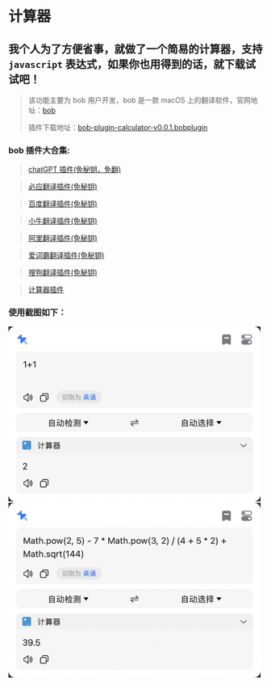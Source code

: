 # 计算器

## 我个人为了方便省事，就做了一个简易的计算器，支持 `javascript` 表达式，如果你也用得到的话，就下载试试吧！

> 该功能主要为 bob 用户开发，bob 是一款 macOS 上的翻译软件，官网地址：[bob](https://bobtranslate.com/)
>
> 插件下载地址：[bob-plugin-calculator-v0.0.1.bobplugin](https://github.com/bilibili-ayang/bob-plugin-calculator/releases/download/v0.0.1/bob-plugin-calculator.bobplugin)

### bob 插件大合集:

> [chatGPT 插件(免秘钥，免翻)](https://github.com/bilibili-ayang/bob-plugin-free-chatgpt)

> [必应翻译插件(免秘钥)](https://github.com/bilibili-ayang/bob-plugin-free-bing-translate)

> [百度翻译插件(免秘钥)](https://github.com/bilibili-ayang/bob-plugin-free-baidu-translate)

> [小牛翻译插件(免秘钥)](https://github.com/bilibili-ayang/bob-plugin-free-calf-translate)

> [阿里翻译插件(免秘钥)](https://github.com/bilibili-ayang/bob-plugin-free-ali-translate)

> [爱词霸翻译插件(免秘钥)](https://github.com/bilibili-ayang/bob-plugin-free-iciba-translate)

> [搜狗翻译插件(免秘钥)](https://github.com/bilibili-ayang/bob-plugin-free-sougou-translate)

> [计算器插件](https://github.com/bilibili-ayang/bob-plugin-calculator)

### 使用截图如下：

<img width="500" src="./image/default.png" alt="default">
<img width="500" src="./image/expression.png" alt="expression">
